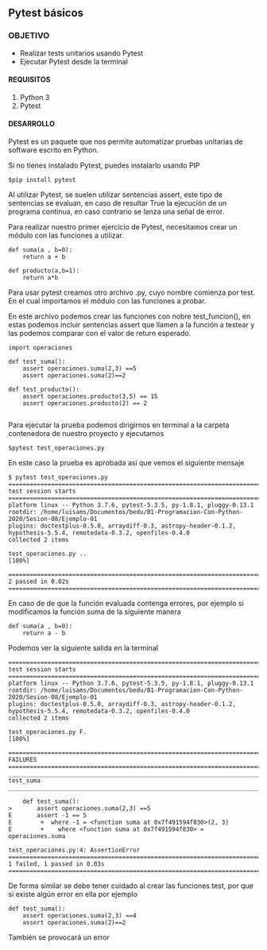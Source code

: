 

## Pytest básicos

### OBJETIVO

- Realizar tests unitarios usando Pytest
- Ejecutar Pytest desde la terminal

#### REQUISITOS

1. Python 3
2. Pytest

#### DESARROLLO

Pytest es un paquete que nos permite automatizar pruebas unitarias de software escrito en Python.

Si no tienes instalado Pytest, puedes instalarlo usando PIP

```
$pip install pytest
```

Al utilizar Pytest, se suelen utilizar sentencias assert, este tipo de sentencias se evaluan, en caso de resultar True la ejecución de un programa continua, en caso contrario se lanza una señal de error.

Para realizar nuestro primer ejercicio de Pytest, necesitamos crear un módulo con las funciones a utilizar.

```
def suma(a , b=0):
    return a + b

def producto(a,b=1):
    return a*b

```

Para usar pytest creamos otro archivo .py, cuyo nombre comienza por test. En el cual importamos el módulo con las funciones a probar.

En este archivo podemos crear las funciones con nobre test_funcion(), en estas podemos incluir sentencias assert que llamen a la función a testear y las podemos comparar con el valor de return esperado. 

```
import operaciones

def test_suma():
    assert operaciones.suma(2,3) ==5
    assert operaciones.suma(2)==2

def test_producto():
    assert operaciones.producto(3,5) == 15
    assert operaciones.producto(2) == 2


```

Para ejecutar la prueba podemos dirigirnos en terminal a la carpeta contenedora de nuestro proyecto y ejecutamos
```
$pytest test_operaciones.py
```
En este caso la prueba es aprobada así que vemos el siguiente mensaje
```
$ pytest test_operaciones.py
======================================================================================== test session starts ========================================================================================
platform linux -- Python 3.7.6, pytest-5.3.5, py-1.8.1, pluggy-0.13.1
rootdir: /home/luisams/Documentos/bedu/B1-Programacion-Con-Python-2020/Sesion-08/Ejemplo-01
plugins: doctestplus-0.5.0, arraydiff-0.3, astropy-header-0.1.2, hypothesis-5.5.4, remotedata-0.3.2, openfiles-0.4.0
collected 2 items                                                                                                                                                                                   

test_operaciones.py ..                                                                                                                                                                        [100%]

========================================================================================= 2 passed in 0.02s =========================================================================================
```

En caso de de que la función evaluada contenga errores, por ejemplo si modificamos la función suma de la siguiente manera 
```
def suma(a , b=0):
    return a - b
```
Podemos ver la siguiente salida en la terminal
```
======================================================================================== test session starts ========================================================================================
platform linux -- Python 3.7.6, pytest-5.3.5, py-1.8.1, pluggy-0.13.1
rootdir: /home/luisams/Documentos/bedu/B1-Programacion-Con-Python-2020/Sesion-08/Ejemplo-01
plugins: doctestplus-0.5.0, arraydiff-0.3, astropy-header-0.1.2, hypothesis-5.5.4, remotedata-0.3.2, openfiles-0.4.0
collected 2 items                                                                                                                                                                                   

test_operaciones.py F.                                                                                                                                                                        [100%]

============================================================================================= FAILURES ==============================================================================================
_____________________________________________________________________________________________ test_suma _____________________________________________________________________________________________

    def test_suma():
>       assert operaciones.suma(2,3) ==5
E       assert -1 == 5
E        +  where -1 = <function suma at 0x7f491594f830>(2, 3)
E        +    where <function suma at 0x7f491594f830> = operaciones.suma

test_operaciones.py:4: AssertionError
==================================================================================== 1 failed, 1 passed in 0.03s ====================================================================================
```
De forma similar se debe tener cuidado al crear las funciones test, por que si existe algún error en ella por ejemplo
```
def test_suma():
    assert operaciones.suma(2,3) ==4
    assert operaciones.suma(2)==2

```

También se provocará un error  


